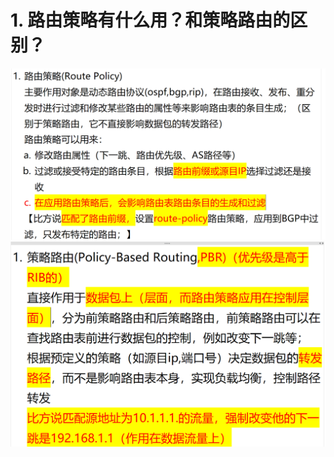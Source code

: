 # 1. 路由策略有什么用？和策略路由的区别？

![alt text](images/面试题---路由策略基础/image.png)
![alt text](images/面试题---路由策略基础/image-2.png)
